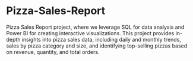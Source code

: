 # Pizza-Sales-Report
Pizza Sales Report project, where we leverage SQL for data analysis and Power BI for creating interactive visualizations. This project provides in-depth insights into pizza sales data, including daily and monthly trends, sales by pizza category and size, and identifying top-selling pizzas based on revenue, quantity, and total orders.
